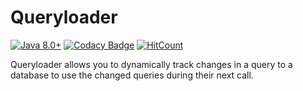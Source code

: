 # Queryloader

[![Java 8.0+](https://img.shields.io/badge/java-8.0%2b-green.svg)](http://www.oracle.com/technetwork/java/javase/downloads/index.html)
[![Codacy Badge](https://api.codacy.com/project/badge/Grade/8c2c8ac4c49d4b2d9d46850eb7f125c6)](https://www.codacy.com/app/vinogradov-max97/queryloader?utm_source=github.com&amp;utm_medium=referral&amp;utm_content=MaxVinogradov/queryloader&amp;utm_campaign=Badge_Grade)
[![HitCount](https://hitt.herokuapp.com/MaxVinogradov/queryloader.svg)](https://github.com/MaxVinogradov/queryloader/)

Queryloader allows you to dynamically track changes in a query to a database to use the changed queries during their next call.
